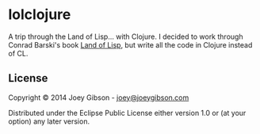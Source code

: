 # lolclojure

A trip through the Land of Lisp... with Clojure. I decided to work through Conrad Barski's
book [Land of Lisp](http://landoflisp.com), but write all the code in Clojure instead of CL. 

## License

Copyright © 2014 Joey Gibson - joey@joeygibson.com

Distributed under the Eclipse Public License either version 1.0 or (at
your option) any later version.
